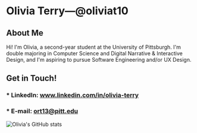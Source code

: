# Olivia Terry⁠—@oliviat10

## About Me
Hi! I'm Olivia, a second-year student at the University of Pittsburgh. I'm double majoring in Computer Science and Digital Narrative & Interactive Design, and I'm aspiring to pursue Software Engineering and/or UX Design.

## Get in Touch!
### * LinkedIn: www.linkedin.com/in/olivia-terry
### * E-mail: ort13@pitt.edu

<!--
**oliviat10/oliviat10** is a ✨ _special_ ✨ repository because its `README.md` (this file) appears on your GitHub profile.

Here are some ideas to get you started:

- 🔭 I’m currently working on ...
- 🌱 I’m currently learning ...
- 👯 I’m looking to collaborate on ...
- 🤔 I’m looking for help with ...
- 💬 Ask me about ...
- 📫 How to reach me: ...
- 😄 Pronouns: ...
- ⚡ Fun fact: ...
-->
![Olivia's GitHub stats](https://github-readme-stats.vercel.app/api?username=oliviat10&show_icons=true&theme=radical)
<!-- [![Top Langs](https://github-readme-stats.vercel.app/api/top-langs/?username=oliviat10)](https://github.com/oliviat10/github-readme-stats) -->


